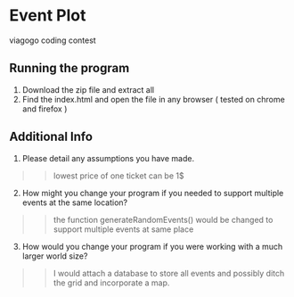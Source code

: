 # Event Plot
viagogo coding contest


## Running the program

1) Download the zip file and extract all
2) Find the index.html and open the file in any browser ( tested on chrome and firefox )


## Additional Info

1) Please detail any assumptions you have made.
>> lowest price of one ticket can be 1$
2) How might you change your program if you needed to support multiple events at the same location?
>> the function generateRandomEvents() would be changed to support multiple events at same place
3) How would you change your program if you were working with a much larger world size?
>> I would attach a database to store all events and possibly ditch the grid and incorporate a map.

